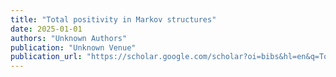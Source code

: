 ```yaml
---
title: "Total positivity in Markov structures"
date: 2025-01-01
authors: "Unknown Authors"
publication: "Unknown Venue"
publication_url: "https://scholar.google.com/scholar?oi=bibs&hl=en&q=Total+positivity+in+Markov+structures"
---
```

